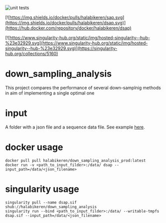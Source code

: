 ![unit tests](https://github.com/halabikeren/down_sampling_analysis/workflows/unit%20tests/badge.svg)

[![https://img.shields.io/docker/pulls/halabikeren/sap.svg](https://img.shields.io/docker/pulls/halabikeren/dsap.svg)](https://hub.docker.com/repository/docker/halabikeren/dsap)
 
[![https://www.singularity-hub.org/static/img/hosted-singularity--hub-%23e32929.svg](https://www.singularity-hub.org/static/img/hosted-singularity--hub-%23e32929.svg)](https://singularity-hub.org/collections/5160)

# down_sampling_analysis
This project compares the performance of several down-samplnig methods in aim of implementing a single optimal one

# input

A folder with a json file and a sequence data file. See example [here](https://github.com/halabikeren/down_sampling_analysis/tree/master/data/test).

# docker usage
```
docker pull pull halabikeren/down_sampling_analysis_prod:latest
docker run -v <path_to_input_filder>:/data/ dsap --input_path=/data/<json_filename>
```


# singularity usage
```
singularity pull --name dsap.sif shub://halabikeren/down_sampling_analysis
singularity run --bind <path_to_input_filder>:/data/ --writable-tmpfs dsap.sif --input_path=/data/<json_filename>
```


